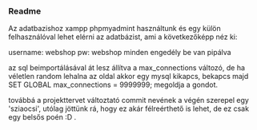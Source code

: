 ### Readme ###

Az adatbazishoz xampp phpmyadmint használtunk és egy külön felhasználóval lehet elérni az adatbázist, ami a következőképp néz ki:

username: webshop
pw: webshop
minden engedély be van pipálva


az sql beimportálásával át lesz állítva a max_connections változó, de ha véletlen random lehalna az oldal akkor egy mysql kikapcs, bekapcs majd 
SET GLOBAL max_connections = 9999999; 
megoldja a gondot.

továbbá a projekttervet változtató commit nevének a végén szerepel egy 'sziaocsi', utólag jöttünk rá, hogy ez akár félreérthető is lehet, de ez csak egy belsős poén :D .